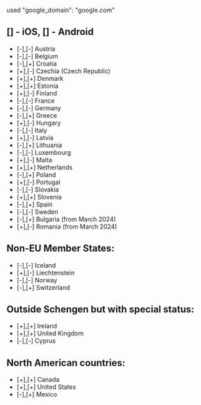 used "google_domain": "google.com"

[] - iOS, [] - Android
-----------------------
- [-],[-] Austria
- [-],[-] Belgium
- [-],[+] Croatia
- [+],[-] Czechia (Czech Republic)
- [+],[+] Denmark
- [+],[+] Estonia
- [+],[-] Finland
- [-],[-] France
- [-],[-] Germany
- [-],[+] Greece
- [+],[-] Hungary
- [-],[-] Italy
- [+],[-] Latvia
- [-],[+] Lithuania
- [-],[-] Luxembourg
- [+],[-] Malta
- [+],[+] Netherlands
- [-],[+] Poland
- [+],[-] Portugal
- [-],[-] Slovakia
- [+],[+] Slovenia
- [-],[+] Spain
- [-],[-] Sweden
- [-],[+] Bulgaria (from March 2024)
- [+],[-] Romania (from March 2024)

Non-EU Member States:
---
- [-],[-] Iceland
- [+],[-] Liechtenstein
- [-],[-] Norway
- [-],[+] Switzerland

Outside Schengen but with special status:
---
- [+],[+] Ireland 
- [+],[+] United Kingdom
- [-],[-] Cyprus 

North American countries:
---
- [+],[+] Canada
- [+],[+] United States
- [-],[+] Mexico
